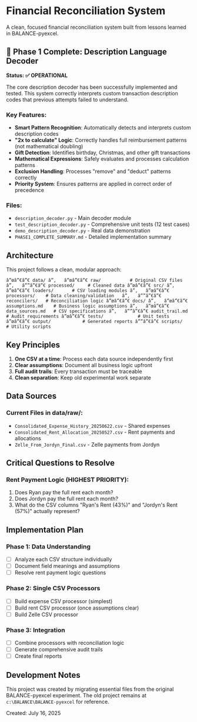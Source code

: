 ﻿# Financial Reconciliation System

A clean, focused financial reconciliation system built from lessons learned in BALANCE-pyexcel.

## 🎯 Phase 1 Complete: Description Language Decoder

**Status: ✅ OPERATIONAL**

The core description decoder has been successfully implemented and tested. This system correctly interprets custom transaction description codes that previous attempts failed to understand.

### Key Features:
- **Smart Pattern Recognition**: Automatically detects and interprets custom description codes
- **"2x to calculate" Logic**: Correctly handles full reimbursement patterns (not mathematical doubling)
- **Gift Detection**: Identifies birthday, Christmas, and other gift transactions
- **Mathematical Expressions**: Safely evaluates and processes calculation patterns
- **Exclusion Handling**: Processes "remove" and "deduct" patterns correctly
- **Priority System**: Ensures patterns are applied in correct order of precedence

### Files:
- `description_decoder.py` - Main decoder module
- `test_description_decoder.py` - Comprehensive unit tests (12 test cases)
- `demo_description_decoder.py` - Real data demonstration
- `PHASE1_COMPLETE_SUMMARY.md` - Detailed implementation summary

## Architecture

This project follows a clean, modular approach:

`
â”œâ”€â”€ data/
â”‚   â”œâ”€â”€ raw/           # Original CSV files
â”‚   â””â”€â”€ processed/     # Cleaned data
â”œâ”€â”€ src/
â”‚   â”œâ”€â”€ loaders/       # CSV loading modules
â”‚   â”œâ”€â”€ processors/    # Data cleaning/validation  
â”‚   â””â”€â”€ reconcilers/   # Reconciliation logic
â”œâ”€â”€ docs/
â”‚   â”œâ”€â”€ assumptions.md    # Business logic assumptions
â”‚   â”œâ”€â”€ data_sources.md   # CSV specifications
â”‚   â””â”€â”€ audit_trail.md    # Audit requirements
â”œâ”€â”€ tests/             # Unit tests
â”œâ”€â”€ output/            # Generated reports
â””â”€â”€ scripts/           # Utility scripts
`

## Key Principles

1. **One CSV at a time**: Process each data source independently first
2. **Clear assumptions**: Document all business logic upfront
3. **Full audit trails**: Every transaction must be traceable
4. **Clean separation**: Keep old experimental work separate

## Data Sources

### Current Files in data/raw/:
- `Consolidated_Expense_History_20250622.csv` - Shared expenses
- `Consolidated_Rent_Allocation_20250527.csv` - Rent payments and allocations
- `Zelle_From_Jordyn_Final.csv` - Zelle payments from Jordyn

## Critical Questions to Resolve

### Rent Payment Logic (HIGHEST PRIORITY):
1. Does Ryan pay the full rent each month?
2. Does Jordyn pay the full rent each month? 
3. What do the CSV columns "Ryan's Rent (43%)" and "Jordyn's Rent (57%)" actually represent?

## Implementation Plan

### Phase 1: Data Understanding
- [ ] Analyze each CSV structure individually
- [ ] Document field meanings and assumptions
- [ ] Resolve rent payment logic questions

### Phase 2: Single CSV Processors  
- [ ] Build expense CSV processor (simplest)
- [ ] Build rent CSV processor (once assumptions clear)
- [ ] Build Zelle CSV processor

### Phase 3: Integration
- [ ] Combine processors with reconciliation logic
- [ ] Generate comprehensive audit trails
- [ ] Create final reports

## Development Notes

This project was created by migrating essential files from the original BALANCE-pyexcel experiment. The old project remains at `c:\BALANCE\BALANCE-pyexcel` for reference.

Created: July 16, 2025
